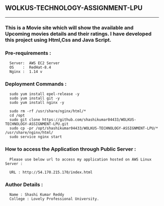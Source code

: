 ## WOLKUS-TECHNOLOGY-ASSIGNMENT-LPU
-------------------------------------
### This is a Movie site which will show the available and Upcoming movies details and their ratings. I have developed this project using Html,Css and Java Script.
  
  ### Pre-requirements :


      Server:  AWS EC2 Server
      OS    :  RedHat-8.4
      Nginx :  1.14 v


  ### Deployment Commands : 

      sudo yum install epel-release -y
      sudo yum install git -y
      sudo yum install nginx -y

      sudo rm -rf /usr/share/nginx/html/*
      cd /opt
      sudo git clone https://github.com/shashikumar04433/WOLKUS-TECHNOLOGY-ASSIGNMENT-LPU.git
      sudo cp -pr /opt/shashikumar04433/WOLKUS-TECHNOLOGY-ASSIGNMENT-LPU/* /usr/share/nginx/html/
      sudo service nginx start
      
  ### How to access the Application through Public Server : 
  
      Please use below url to access my application hosted on AWS Linux Server : 
      
      URL : http://54.170.215.170/index.html
      
  ### Author Details :
  
      Name : Shashi Kumar Reddy
      College : Lovely Professional University.
      


 
